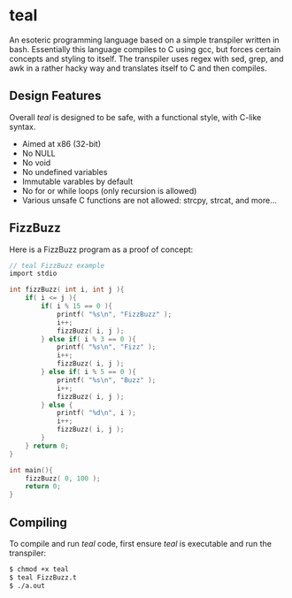 # teal

An esoteric programming language based on a simple transpiler written in bash. Essentially this language compiles to C using gcc, but forces certain concepts and styling to itself. The transpiler uses regex with sed, grep, and awk in a rather hacky way and translates itself to C and then compiles.

## Design Features

Overall *teal* is designed to be safe, with a functional style, with C-like syntax.

- Aimed at x86 (32-bit)
- No NULL
- No void
- No undefined variables
- Immutable varables by default
- No for or while loops (only recursion is allowed)
- Various unsafe C functions are not allowed: strcpy, strcat, and more...

## FizzBuzz

Here is a FizzBuzz program as a proof of concept:
```C
// teal FizzBuzz example
import stdio

int fizzBuzz( int i, int j ){
	if( i <= j ){
		if( i % 15 == 0 ){
			printf( "%s\n", "FizzBuzz" );
			i++;
			fizzBuzz( i, j );
		} else if( i % 3 == 0 ){
			printf( "%s\n", "Fizz" );
			i++;
			fizzBuzz( i, j );
		} else if( i % 5 == 0 ){
			printf( "%s\n", "Buzz" );
			i++;
			fizzBuzz( i, j );
		} else {
			printf( "%d\n", i );
			i++;
			fizzBuzz( i, j );
		}
	} return 0;
}

int main(){
	fizzBuzz( 0, 100 );
	return 0;
}
```

## Compiling

To compile and run *teal* code, first ensure *teal* is executable and run the transpiler:
```Bash
$ chmod +x teal
$ teal FizzBuzz.t
$ ./a.out
```
